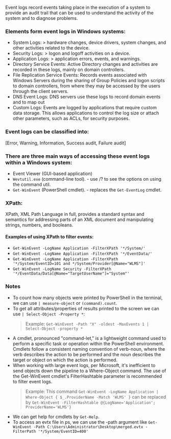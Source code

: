 Event logs record events taking place in the execution of a system to provide an audit trail that can be used to understand the activity of the system and to diagnose problems. 

### Elements form event logs in Windows systems:
- System Logs: > hardware changes, device drivers, system changes, and other activities related to the device.
- Security Logs: > logon and logoff activities on a device. 
- Application Logs: > application errors, events, and warnings.
- Directory Service Events: Active Directory changes and activities are recorded in these logs, mainly on domain controllers.
- File Replication Service Events: Records events associated with Windows Servers during the sharing of Group Policies and logon scripts to domain controllers, from where they may be accessed by the users through the client servers.
- DNS Event Logs: DNS servers use these logs to record domain events and to map out
- Custom Logs: Events are logged by applications that require custom data storage. This allows applications to control the log size or attach other parameters, such as ACLs, for security purposes.

### Event logs can be classified into:
[Error, Warning, Information, Success audit, Failure audit]
### There are three main ways of accessing these event logs within a Windows system:
- Event Viewer (GUI-based application)
- `Wevtutil.exe` (command-line tool). - use /? to see the options on using the command util.
- `Get-WinEvent` (PowerShell cmdlet). - replaces the `Get-EventLog` cmdlet. 

### XPath:
XPath, XML Path Language in full, provides a standard syntax and semantics for addressing parts of an XML document and manipulating strings, numbers, and booleans. 

#### Examples of using XPath to filter events:
- `Get-WinEvent -LogName Application -FilterXPath '*/System/'`
- `Get-WinEvent -LogName Application -FilterXPath '*/EventData/'`
- `Get-WinEvent -LogName Application -FilterXPath '*/System/EventID=101 and */System/Provider[@Name="WLMS"]'`
- `Get-WinEvent -LogName Security -FilterXPath '*/EventData/Data[@Name="TargetUserName"]="System"'`

### Notes
- To count how many objects were printed by PowerShell in the terminal, we can use `| measure-object` or `(command).count`.
- To get all attributes/properties of results printed to the screen we can use `| Select-Object -Property *`:
  > Example: `Get-WinEvent -Path "X" -oldest -MaxEvents 1 | Select-Object -property *`
- A cmdlet, pronounced "command-let," is a lightweight command used to perform a specific task or operation within the PowerShell environment. Cmdlets follow a consistent naming convention of verb-noun, where the verb describes the action to be performed and the noun describes the target or object on which the action is performed.
- When working with large event logs, per Microsoft, it's inefficient to send objects down the pipeline to a Where-Object command. The use of the Get-WinEvent cmdlet's FilterHashtable parameter is recommended to filter event logs.
  > Example: This command `Get-WinEvent -LogName Application | Where-Object { $_.ProviderName -Match 'WLMS' }` can be replaced by `Get-WinEvent -FilterHashtable @{LogName='Application'; ProviderName='WLMS'}`
- We can get help for cmdlets by `Get-Help`.
- To access an evtx file in ps, we can use the -path argument like `Get-WinEvent -Path C:\Users\Administrator\Desktop\merged.evtx -FilterPath '*/System/EventID=400'`
